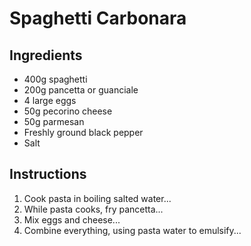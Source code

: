 # Spaghetti Carbonara

## Ingredients
- 400g spaghetti
- 200g pancetta or guanciale
- 4 large eggs
- 50g pecorino cheese
- 50g parmesan
- Freshly ground black pepper
- Salt

## Instructions
1. Cook pasta in boiling salted water...
2. While pasta cooks, fry pancetta...
3. Mix eggs and cheese...
4. Combine everything, using pasta water to emulsify...
